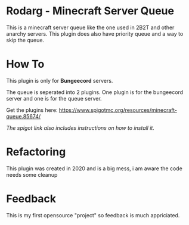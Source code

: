 # Rodarg - Minecraft Server Queue
This is a minecraft server queue like the one used in 2B2T and other anarchy servers. This plugin does also have priority queue and a way to skip the queue.

# How To
This plugin is only for **Bungeecord** servers.

The queue is seperated into 2 plugins. One plugin is for the bungeecord server and one is for the queue server.

Get the plugins here: https://www.spigotmc.org/resources/minecraft-queue.85674/

*The spigot link also includes instructions on how to install it.*

# Refactoring
This plugin was created in 2020 and is a big mess, i am aware the code needs some cleanup

# Feedback
This is my first opensource "project" so feedback is much appriciated.
